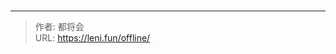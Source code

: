 # 


<!-- You need do nothing for this page. -->


---

> 作者: 都将会  
> URL: https://leni.fun/offline/  

